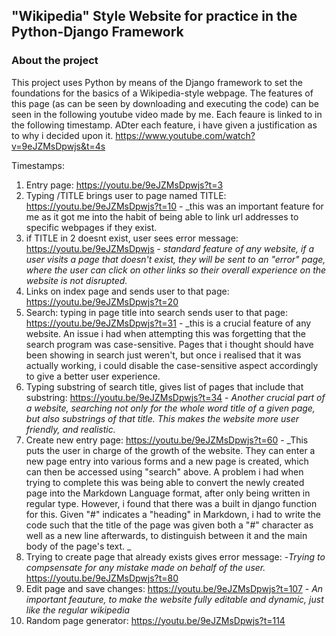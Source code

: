 ## "Wikipedia" Style Website for practice in the Python-Django Framework 

### About the project

This project uses Python by means of the Django framework to set the foundations for the basics of a Wikipedia-style webpage.
The features of this page (as can be seen by downloading and executing the code) can be seen in the following youtube video made by me. Each feaure is 
linked to in the following timestamp. ADter each feature, i have given a justification as to why i decided upon it.
https://www.youtube.com/watch?v=9eJZMsDpwjs&t=4s

Timestamps:
1. Entry page: https://youtu.be/9eJZMsDpwjs?t=3
2. Typing /TITLE brings user to page named TITLE: https://youtu.be/9eJZMsDpwjs?t=10 - _this was an important feature for me as it got me into the habit of being able to link url addresses to specific webpages if they exist.
3. if TITLE in 2 doesnt exist, user sees error message: https://youtu.be/9eJZMsDpwjs - _standard feature of any website, if a user visits a page that doesn't exist, they will be sent to an "error" page, where the user can click on other links so their overall experience on the website is not disrupted._
4. Links on index page and sends user to that page: https://youtu.be/9eJZMsDpwjs?t=20
5. Search: typing in page title into search sends user to that page: https://youtu.be/9eJZMsDpwjs?t=31 -  _this is a crucial feature of any website. An issue i had when attempting this was forgetting that the search program was case-sensitive. Pages that i thought should have been showing in search just weren't, but once i realised that it was actually working, i could disable the case-sensitive aspect accordingly to give a better user experience.
6. Typing substring of search title, gives list of pages that include that substring: https://youtu.be/9eJZMsDpwjs?t=34 - _Another crucial part of a website, searching not only for the whole word title of a given page, but also substrings of that title. This makes the website more user friendly, and realistic._
7. Create new entry page: https://youtu.be/9eJZMsDpwjs?t=60 - _This puts the user in charge of the growth of the website. They can enter a new page entry into various forms and a new page is created, which can then be accessed using "search" above. A problem i had when trying to complete this was being able to convert the newly created page into the Markdown Language format, after only being written in regular type. However, i found that there was a built in django function for this. Given "#" indicates a "heading" in Markdown, i had to write the code such that the title of the page was given both a "#" character as well as a new line afterwards, to distinguish between it and the main body of the page's text. _
8. Trying to create page that already exists gives error message: -_Trying to compsensate for any mistake made on behalf of the user._
https://youtu.be/9eJZMsDpwjs?t=80
9. Edit page and save changes: https://youtu.be/9eJZMsDpwjs?t=107 - _An important feauture, to make the website fully editable and dynamic, just like the regular wikipedia_
10. Random page generator: https://youtu.be/9eJZMsDpwjs?t=114
